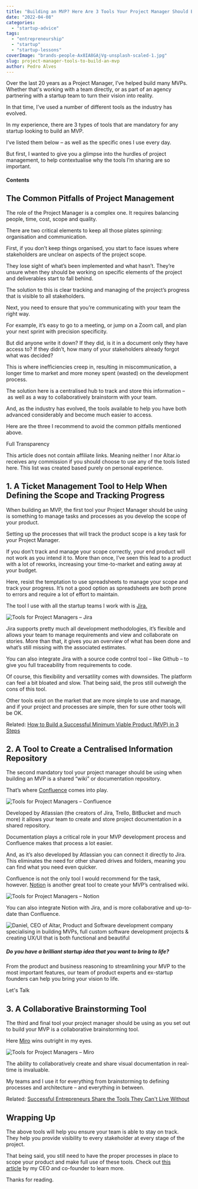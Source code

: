```yaml
---
title: "Building an MVP? Here Are 3 Tools Your Project Manager Should Be Using"
date: "2022-04-08"
categories:
  - "startup-advice"
tags:
  - "entrepreneurship"
  - "startup"
  - "startup-lessons"
coverImage: "brands-people-Ax8IA8GAjVg-unsplash-scaled-1.jpg"
slug: project-manager-tools-to-build-an-mvp
author: Pedro Alves
---
```


Over the last 20 years as a Project Manager, I’ve helped build many MVPs. Whether that's working with a team directly, or as part of an agency partnering with a startup team to turn their vision into reality.

In that time, I’ve used a number of different tools as the industry has evolved.

In my experience, there are 3 types of tools that are mandatory for any startup looking to build an MVP.

I’ve listed them below – as well as the specific ones I use every day.

But first, I wanted to give you a glimpse into the hurdles of project management, to help contextualise why the tools I’m sharing are so important.

#### Contents

## The Common Pitfalls of Project Management

The role of the Project Manager is a complex one. It requires balancing people, time, cost, scope and quality.

There are two critical elements to keep all those plates spinning: organisation and communication.

First, if you don’t keep things organised, you start to face issues where stakeholders are unclear on aspects of the project scope.

They lose sight of what’s been implemented and what hasn’t. They’re unsure when they should be working on specific elements of the project and deliverables start to fall behind.

The solution to this is clear tracking and managing of the project’s progress that is visible to all stakeholders.

Next, you need to ensure that you’re communicating with your team the right way.

For example, it’s easy to go to a meeting, or jump on a Zoom call, and plan your next sprint with precision specificity.

But did anyone write it down? If they did, is it in a document only they have access to? If they didn’t, how many of your stakeholders already forgot what was decided?

This is where inefficiencies creep in, resulting in miscommunication, a longer time to market and more money spent (wasted) on the development process.

The solution here is a centralised hub to track and store this information – as well as a way to collaboratively brainstorm with your team.

And, as the industry has evolved, the tools available to help you have both advanced considerably and become much easier to access.

Here are the three I recommend to avoid the common pitfalls mentioned above.

Full Transparency

This article does not contain affiliate links. Meaning neither I nor Altar.io receives any commission if you should choose to use any of the tools listed here. This list was created based purely on personal experience.

## 1\. A Ticket Management Tool to Help When Defining the Scope and Tracking Progress

When building an MVP, the first tool your Project Manager should be using is something to manage tasks and processes as you develop the scope of your product.

Setting up the processes that will track the product scope is a key task for your Project Manager.

If you don’t track and manage your scope correctly, your end product will not work as you intend it to. More than once, I’ve seen this lead to a product with a lot of reworks, increasing your time-to-market and eating away at your budget.

Here, resist the temptation to use spreadsheets to manage your scope and track your progress. It’s not a good option as spreadsheets are both prone to errors and require a lot of effort to maintain.

The tool I use with all the startup teams I work with is [Jira.](https://www.atlassian.com/software/jira)

![Tools for Project Managers – Jira](images/Tools-for-Project-Managers-E28093-Jira-1024x409.png)

Jira supports pretty much all development methodologies, it’s flexible and allows your team to manage requirements and view and collaborate on stories. More than that, it gives you an overview of what has been done and what’s still missing with the associated estimates.

You can also integrate Jira with a source code control tool – like Github – to give you full traceability from requirements to code.

Of course, this flexibility and versatility comes with downsides. The platform can feel a bit bloated and slow. That being said, the pros still outweigh the cons of this tool.

Other tools exist on the market that are more simple to use and manage, and if your project and processes are simple, then for sure other tools will be OK.

Related: [How to Build a Successful Minimum Viable Product (MVP) in 3 Steps](https://altar.io/features-inside-mvp-3-steps-know-answer/)

## 2\. A Tool to Create a Centralised Information Repository

The second mandatory tool your project manager should be using when building an MVP is a shared “wiki” or documentation repository.

That’s where [Confluence](https://www.atlassian.com/software/confluence) comes into play.

![Tools for Project Managers – Confluence](images/Tools-for-Project-Managers-E28093-Confluence-1024x484.png)

Developed by Atlassian (the creators of Jira, Trello, BitBucket and much more) it allows your team to create and store project documentation in a shared repository.

Documentation plays a critical role in your MVP development process and Confluence makes that process a lot easier.

And, as it’s also developed by Atlassian you can connect it directly to Jira. This eliminates the need for other shared drives and folders, meaning you can find what you need even quicker.

Confluence is not the only tool I would recommend for the task, however. [Notion](https://www.notion.so/) is another great tool to create your MVP’s centralised wiki.

![Tools for Project Managers – Notion](images/Tools-for-Project-Managers-E28093-Notion-1024x448.png)

You can also integrate Notion with Jira, and is more collaborative and up-to-date than Confluence.

![Daniel, CEO of Altar, Product and Software development company specialising in building MVPs, full custom software development projects & creating UX/UI that is both functional and beautiful](images/cta-colors-daniel-arms-crossed.png)

##### Do you have a brilliant startup idea that you want to bring to life?

From the product and business reasoning to streamlining your MVP to the most important features, our team of product experts and ex-startup founders can help you bring your vision to life.

Let's Talk

## 3\. A Collaborative Brainstorming Tool

The third and final tool your project manager should be using as you set out to build your MVP is a collaborative brainstorming tool.

Here [Miro](https://miro.com/index/) wins outright in my eyes.

![Tools for Project Managers – Miro](images/Tools-for-Project-Managers-E28093-Miro-1024x459.png)

The ability to collaboratively create and share visual documentation in real-time is invaluable.

My teams and I use it for everything from brainstorming to defining processes and architecture – and everything in between.

Related: [Successful Entrepreneurs Share the Tools They Can't Live Without](https://altar.io/tools-for-entrepreneurs/)

## Wrapping Up

The above tools will help you ensure your team is able to stay on track. They help you provide visibility to every stakeholder at every stage of the project.

That being said, you still need to have the proper processes in place to scope your product and make full use of these tools. Check out [this article](https://altar.io/features-inside-mvp-3-steps-know-answer/) by my CEO and co-founder to learn more.

Thanks for reading.
